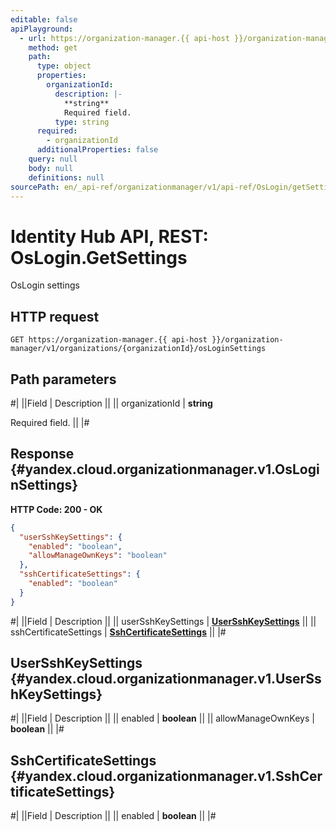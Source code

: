 ```yaml
---
editable: false
apiPlayground:
  - url: https://organization-manager.{{ api-host }}/organization-manager/v1/organizations/{organizationId}/osLoginSettings
    method: get
    path:
      type: object
      properties:
        organizationId:
          description: |-
            **string**
            Required field. 
          type: string
      required:
        - organizationId
      additionalProperties: false
    query: null
    body: null
    definitions: null
sourcePath: en/_api-ref/organizationmanager/v1/api-ref/OsLogin/getSettings.md
---
```


# Identity Hub API, REST: OsLogin.GetSettings

OsLogin settings

## HTTP request

```
GET https://organization-manager.{{ api-host }}/organization-manager/v1/organizations/{organizationId}/osLoginSettings
```

## Path parameters

#|
||Field | Description ||
|| organizationId | **string**

Required field.  ||
|#

## Response {#yandex.cloud.organizationmanager.v1.OsLoginSettings}

**HTTP Code: 200 - OK**

```json
{
  "userSshKeySettings": {
    "enabled": "boolean",
    "allowManageOwnKeys": "boolean"
  },
  "sshCertificateSettings": {
    "enabled": "boolean"
  }
}
```

#|
||Field | Description ||
|| userSshKeySettings | **[UserSshKeySettings](#yandex.cloud.organizationmanager.v1.UserSshKeySettings)** ||
|| sshCertificateSettings | **[SshCertificateSettings](#yandex.cloud.organizationmanager.v1.SshCertificateSettings)** ||
|#

## UserSshKeySettings {#yandex.cloud.organizationmanager.v1.UserSshKeySettings}

#|
||Field | Description ||
|| enabled | **boolean** ||
|| allowManageOwnKeys | **boolean** ||
|#

## SshCertificateSettings {#yandex.cloud.organizationmanager.v1.SshCertificateSettings}

#|
||Field | Description ||
|| enabled | **boolean** ||
|#